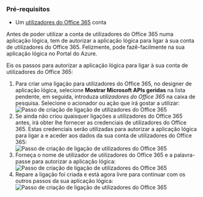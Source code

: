 ### <a name="prerequisites"></a>Pré-requisitos
* Um [utilizadores do Office 365](https://office365.com) conta  

Antes de poder utilizar a conta de utilizadores do Office 365 numa aplicação lógica, tem de autorizar a aplicação lógica para ligar à sua conta de utilizadores do Office 365. Felizmente, pode fazê-facilmente na sua aplicação lógica no Portal do Azure.  

Eis os passos para autorizar a aplicação lógica para ligar à sua conta de utilizadores do Office 365:  

1. Para criar uma ligação para utilizadores do Office 365, no designer de aplicação lógica, selecione **Mostrar Microsoft APIs geridas** na lista pendente, em seguida, introduza *utilizadores do Office 365* na caixa de pesquisa. Selecione o acionador ou ação que irá gostar a utilizar:  
   ![Passo de criação de ligação de utilizadores do Office 365](./media/connectors-create-api-office365users/office365users-1.png)  
2. Se ainda não criou quaisquer ligações a utilizadores do Office 365 antes, irá obter lhe fornecer as credenciais de utilizadores do Office 365. Estas credenciais serão utilizadas para autorizar a aplicação lógica para ligar a e aceder aos dados da sua conta de utilizadores do Office 365:  
   ![Passo de criação de ligação de utilizadores do Office 365](./media/connectors-create-api-office365users/office365users-2.png)  
3. Forneça o nome de utilizador de utilizadores do Office 365 e a palavra-passe para autorizar a aplicação lógica:  
   ![Passo de criação de ligação de utilizadores do Office 365](./media/connectors-create-api-office365users/office365users-3.png)  
4. Repare a ligação foi criada e está agora livre para continuar com os outros passos da sua aplicação lógica:  
   ![Passo de criação de ligação de utilizadores do Office 365](./media/connectors-create-api-office365users/office365users-4.png)  

